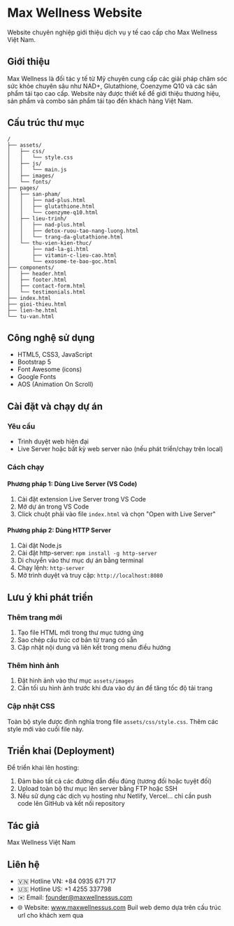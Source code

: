 # Max Wellness Website

Website chuyên nghiệp giới thiệu dịch vụ y tế cao cấp cho Max Wellness Việt Nam.

## Giới thiệu

Max Wellness là đối tác y tế từ Mỹ chuyên cung cấp các giải pháp chăm sóc sức khỏe chuyên sâu như NAD+, Glutathione, Coenzyme Q10 và các sản phẩm tái tạo cao cấp. Website này được thiết kế để giới thiệu thương hiệu, sản phẩm và combo sản phẩm tái tạo đến khách hàng Việt Nam.

## Cấu trúc thư mục

```
/
├── assets/
│   ├── css/
│   │   └── style.css
│   ├── js/
│   │   └── main.js
│   ├── images/
│   └── fonts/
├── pages/
│   ├── san-pham/
│   │   ├── nad-plus.html
│   │   ├── glutathione.html
│   │   └── coenzyme-q10.html
│   ├── lieu-trinh/
│   │   ├── nad-plus.html
│   │   ├── detox-ruou-tao-nang-luong.html
│   │   └── trang-da-glutathione.html
│   └── thu-vien-kien-thuc/
│       ├── nad-la-gi.html
│       ├── vitamin-c-lieu-cao.html
│       └── exosome-te-bao-goc.html
├── components/
│   ├── header.html
│   ├── footer.html
│   ├── contact-form.html
│   └── testimonials.html
├── index.html
├── gioi-thieu.html
├── lien-he.html
└── tu-van.html
```

## Công nghệ sử dụng

- HTML5, CSS3, JavaScript
- Bootstrap 5
- Font Awesome (icons)
- Google Fonts
- AOS (Animation On Scroll)

## Cài đặt và chạy dự án

### Yêu cầu

- Trình duyệt web hiện đại
- Live Server hoặc bất kỳ web server nào (nếu phát triển/chạy trên local)

### Cách chạy

#### Phương pháp 1: Dùng Live Server (VS Code)

1. Cài đặt extension Live Server trong VS Code
2. Mở dự án trong VS Code
3. Click chuột phải vào file `index.html` và chọn "Open with Live Server"

#### Phương pháp 2: Dùng HTTP Server

1. Cài đặt Node.js
2. Cài đặt http-server: `npm install -g http-server`
3. Di chuyển vào thư mục dự án bằng terminal
4. Chạy lệnh: `http-server`
5. Mở trình duyệt và truy cập: `http://localhost:8080`

## Lưu ý khi phát triển

### Thêm trang mới

1. Tạo file HTML mới trong thư mục tương ứng
2. Sao chép cấu trúc cơ bản từ trang có sẵn
3. Cập nhật nội dung và liên kết trong menu điều hướng

### Thêm hình ảnh

1. Đặt hình ảnh vào thư mục `assets/images`
2. Cần tối ưu hình ảnh trước khi đưa vào dự án để tăng tốc độ tải trang

### Cập nhật CSS

Toàn bộ style được định nghĩa trong file `assets/css/style.css`. Thêm các style mới vào cuối file này.

## Triển khai (Deployment)

Để triển khai lên hosting:

1. Đảm bảo tất cả các đường dẫn đều đúng (tương đối hoặc tuyệt đối)
2. Upload toàn bộ thư mục lên server bằng FTP hoặc SSH
3. Nếu sử dụng các dịch vụ hosting như Netlify, Vercel... chỉ cần push code lên GitHub và kết nối repository

## Tác giả

Max Wellness Việt Nam

## Liên hệ

- 🇻🇳 Hotline VN: +84 0935 671 717
- 🇺🇸 Hotline US: +1 4255 337798
- ✉️ Email: founder@maxwellnessus.com
- 🌐 Website: www.maxwellnessus.com
Buil web demo dựa trên cấu trúc url cho khách xem qua
